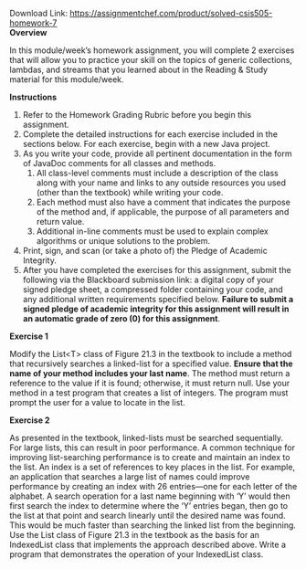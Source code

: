 Download Link: https://assignmentchef.com/product/solved-csis505-homework-7
<br>
<strong>Overview</strong>

In this module/week’s homework assignment, you will complete 2 exercises that will allow you to practice your skill on the topics of generic collections, lambdas, and streams that you learned about in the Reading &amp; Study material for this module/week.

<strong> </strong><strong>Instructions</strong>

<ol>

 <li>Refer to the Homework Grading Rubric before you begin this assignment.</li>

 <li>Complete the detailed instructions for each exercise included in the sections below. For each exercise, begin with a new Java project.</li>

 <li>As you write your code, provide all pertinent documentation in the form of JavaDoc comments for all classes and methods.

  <ol>

   <li>All class-level comments must include a description of the class along with your name and links to any outside resources you used (other than the textbook) while writing your code.</li>

   <li>Each method must also have a comment that indicates the purpose of the method and, if applicable, the purpose of all parameters and return value.</li>

   <li>Additional in-line comments must be used to explain complex algorithms or unique solutions to the problem.</li>

  </ol></li>

 <li>Print, sign, and scan (or take a photo of) the Pledge of Academic Integrity.</li>

 <li>After you have completed the exercises for this assignment, submit the following via the Blackboard submission link: a digital copy of your signed pledge sheet, a compressed folder containing your code, and any additional written requirements specified below. <strong>Failure to submit a signed pledge of academic integrity for this assignment will result in an automatic grade of zero (0) for this assignment</strong>.</li>

</ol>

<strong>Exercise 1</strong>

Modify the List&lt;T&gt; class of Figure 21.3 in the textbook to include a method that recursively searches a linked-list for a specified value. <strong>Ensure that the name of your method includes your last name</strong>. The method must return a reference to the value if it is found; otherwise, it must return null. Use your method in a test program that creates a list of integers. The program must prompt the user for a value to locate in the list.

<strong>Exercise 2</strong>

As presented in the textbook, linked-lists must be searched sequentially. For large lists, this can result in poor performance. A common technique for improving list-searching performance is to create and maintain an index to the list. An index is a set of references to key places in the list. For example, an application that searches a large list of names could improve performance by creating an index with 26 entries—one for each letter of the alphabet. A search operation for a last name beginning with ‘Y’ would then first search the index to determine where the ‘Y’ entries began, then go to the list at that point and search linearly until the desired name was found. This would be much faster than searching the linked list from the beginning. Use the List class of Figure 21.3 in the textbook as the basis for an IndexedList class that implements the approach described above. Write a program that demonstrates the operation of your IndexedList class.


